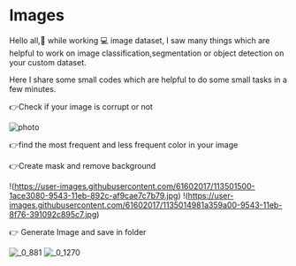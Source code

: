 # Images
Hello all,👋 while working 💻 image dataset, I saw many things which are helpful to work on image classification,segmentation or object detection on your custom dataset.

Here I share some small codes which are helpful to do some small tasks in a few minutes. 

👉Check if your image is corrupt or not
   
   ![photo](https://user-images.githubusercontent.com/61602017/113501462-dd69a300-9542-11eb-844e-0ef408b8f140.jpg)

👉find the most frequent and less frequent color in your image

👉Create mask and remove background

!(https://user-images.githubusercontent.com/61602017/113501500-1ace3080-9543-11eb-892c-af9cae7c7b79.jpg)
!(https://user-images.githubusercontent.com/61602017/1135014981a359a00-9543-11eb-8f76-391092c895c7.jpg)

👉 Generate Image and save in folder

![_0_881](https://user-images.githubusercontent.com/61602017/113501526-6da7e800-9543-11eb-93fe-330837b66002.jpg) 
![_0_1270](https://user-images.githubusercontent.com/61602017/113501528-6ed91500-9543-11eb-8980-1936a0e24f25.jpg)
